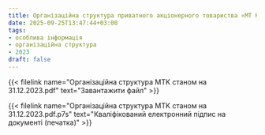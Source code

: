 ```yaml
---
title: Організаційна структура приватного акціонерного товариства «МТ Консалтінг» станом на 31.12.2023 р.
date: 2025-09-25T13:47:44+03:00
tags:
- особлива інформація
- організаційна структура
- 2023
draft: false
---
```


{{< filelink name="Організаційна структура MTK станом на 31.12.2023.pdf" text="Завантажити файл" >}}

{{< filelink name="Організаційна структура MTK станом на 31.12.2023.pdf.p7s" text="Кваліфікований електронний підпис на документі (печатка)" >}}
